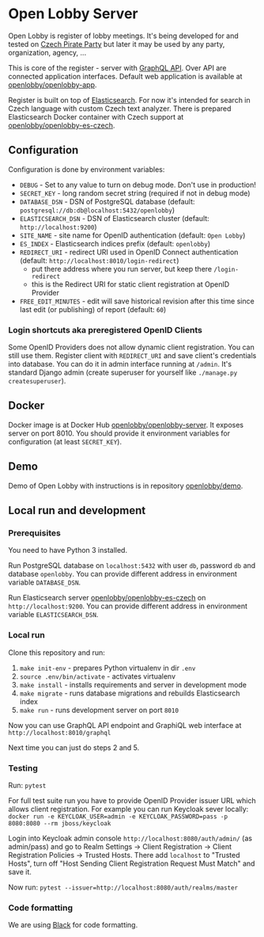 # Open Lobby Server

Open Lobby is register of lobby meetings. It's being developed for and tested 
on [Czech Pirate Party](https://www.pirati.cz) but later it may be used by 
any party, organization, agency, ...

This is core of the register - server with [GraphQL API](http://graphql.org). 
Over API are connected application interfaces. Default web application is 
available at 
[openlobby/openlobby-app](https://github.com/openlobby/openlobby-app).

Register is built on top of 
[Elasticsearch](https://www.elastic.co/products/elasticsearch). For now it's 
intended for search in Czech language with custom Czech text analyzer. There is 
prepared Elasticsearch Docker container with Czech support at 
[openlobby/openlobby-es-czech](https://github.com/openlobby/openlobby-es-czech).

## Configuration

Configuration is done by environment variables:
 - `DEBUG` - Set to any value to turn on debug mode. Don't use in production!
 - `SECRET_KEY` - long random secret string (required if not in debug mode)
 - `DATABASE_DSN` - DSN of PostgreSQL database (default: `postgresql://db:db@localhost:5432/openlobby`)
 - `ELASTICSEARCH_DSN` - DSN of Elasticsearch cluster (default: `http://localhost:9200`)
 - `SITE_NAME` - site name for OpenID authentication (default: `Open Lobby`)
 - `ES_INDEX` - Elasticsearch indices prefix (default: `openlobby`)
 - `REDIRECT_URI` - redirect URI used in OpenID Connect authentication (default: `http://localhost:8010/login-redirect`)
     - put there address where you run server, but keep there `/login-redirect`
     - this is the Redirect URI for static client registration at OpenID Provider
 - `FREE_EDIT_MINUTES` - edit will save historical revision after this time 
   since last edit (or publishing) of report (default: `60`)

### Login shortcuts aka preregistered OpenID Clients

Some OpenID Providers does not allow dynamic client registration. You can still 
use them. Register client with `REDIRECT_URI` and save client's credentials into 
database. You can do it in admin interface running at `/admin`. It's standard 
Django admin (create superuser for yourself like `./manage.py createsuperuser`).

## Docker

Docker image is at Docker Hub 
[openlobby/openlobby-server](https://hub.docker.com/r/openlobby/openlobby-server/). 
It exposes server on port 8010. You should provide it environment variables for 
configuration (at least `SECRET_KEY`).

## Demo

Demo of Open Lobby with instructions is in repository 
[openlobby/demo](https://github.com/openlobby/demo).

## Local run and development

### Prerequisites

You need to have Python 3 installed.

Run PostgreSQL database on `localhost:5432` with user `db`, password `db` and 
database `openlobby`. You can provide different address in environment variable 
`DATABASE_DSN`.

Run Elasticsearch server 
[openlobby/openlobby-es-czech](https://github.com/openlobby/openlobby-es-czech) 
on `http://localhost:9200`. You can provide different address in environment 
variable `ELASTICSEARCH_DSN`.

### Local run

Clone this repository and run:

1. `make init-env` - prepares Python virtualenv in dir `.env`
2. `source .env/bin/activate` - activates virtualenv
3. `make install` - installs requirements and server in development mode
4. `make migrate` - runs database migrations and rebuilds Elasticsearch index
5. `make run` - runs development server on port `8010`

Now you can use GraphQL API endpoint and GraphiQL web interface at 
`http://localhost:8010/graphql`

Next time you can just do steps 2 and 5.

### Testing

Run: `pytest`

For full test suite run you have to provide OpenID Provider issuer URL which 
allows client registration. For example you can run Keycloak sever locally: 
`docker run -e KEYCLOAK_USER=admin -e KEYCLOAK_PASSWORD=pass -p 8080:8080 --rm jboss/keycloak`

Login into Keycloak admin console `http://localhost:8080/auth/admin/` 
(as admin/pass) and go to Realm Settings -> Client Registration -> Client 
Registration Policies -> Trusted Hosts. There add `localhost` to "Trusted 
Hosts", turn off "Host Sending Client Registration Request Must Match" and save 
it.

Now run: `pytest --issuer=http://localhost:8080/auth/realms/master`

### Code formatting

We are using [Black](https://github.com/ambv/black) for code formatting.

